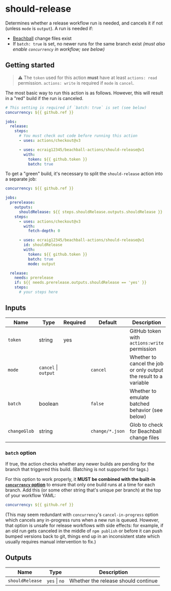 # should-release

Determines whether a release workflow run is needed, and cancels it if not (unless `mode` is `output`). A run is needed if:

- [Beachball](https://microsoft.github.io/beachball) change files exist
- If `batch: true` is set, no newer runs for the same branch exist _(must also enable `concurrency` in workflow; see below)_

## Getting started

> ⚠️ The `token` used for this action **must** have at least `actions: read` permission. `actions: write` is required if `mode` is `cancel`.

The most basic way to run this action is as follows. However, this will result in a "red" build if the run is canceled.

```yaml
# This setting is required if `batch: true` is set (see below)
concurrency: ${{ github.ref }}

jobs:
  release:
    steps:
      # You must check out code before running this action
      - uses: actions/checkout@v3

      - uses: ecraig12345/beachball-actions/should-release@v1
        with:
          token: ${{ github.token }}
          batch: true
```

To get a "green" build, it's necessary to split the `should-release` action into a separate job:

```yaml
concurrency: ${{ github.ref }}

jobs:
  prerelease:
    outputs:
      shouldRelease: ${{ steps.shouldRelease.outputs.shouldRelease }}
    steps:
      - uses: actions/checkout@v3
        with:
          fetch-depth: 0

      - uses: ecraig12345/beachball-actions/should-release@v1
        id: shouldRelease
        with:
          token: ${{ github.token }}
          batch: true
          mode: output

  release:
    needs: prerelease
    if: ${{ needs.prerelease.outputs.shouldRelease == 'yes' }}
    steps:
      # your steps here
```

## Inputs

| Name         | Type                 | Required | Default         | Description                                                       |
| ------------ | -------------------- | -------- | --------------- | ----------------------------------------------------------------- |
| `token`      | string               | yes      |                 | GitHub token with `actions:write` permission                      |
| `mode`       | `cancel` \| `output` |          | `cancel`        | Whether to cancel the job or only output the result to a variable |
| `batch`      | boolean              |          | `false`         | Whether to emulate batched behavior (see below)                   |
| `changeGlob` | string               |          | `change/*.json` | Glob to check for Beachball change files                          |

### `batch` option

If true, the action checks whether any newer builds are pending for the branch that triggered this build. (Batching is not supported for tags.)

For this option to work properly, it **MUST be combined with the built-in [`concurrency` option](https://docs.github.com/en/actions/using-workflows/workflow-syntax-for-github-actions#concurrency)** to ensure that only one build runs at a time for each branch. Add this (or some other string that's unique per branch) at the top of your workflow YAML:

```yaml
concurrency: ${{ github.ref }}
```

(This may seem redundant with `concurrency`'s `cancel-in-progress` option which cancels any in-progress runs when a new run is queued. However, that option is unsafe for release workflows with side effects: for example, if an old run gets canceled in the middle of `npm publish` or before it can push bumped versions back to git, things end up in an inconsistent state which usually requires manual intervention to fix.)

## Outputs

| Name            | Type          | Description                         |
| --------------- | ------------- | ----------------------------------- |
| `shouldRelease` | `yes` \| `no` | Whether the release should continue |

